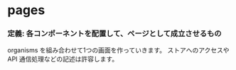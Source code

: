 # pages

### 定義: 各コンポーネントを配置して、ページとして成立させるもの

organisms を組み合わせて1つの画面を作っていきます。
ストアへのアクセスや API 通信処理などの記述は許容します。
